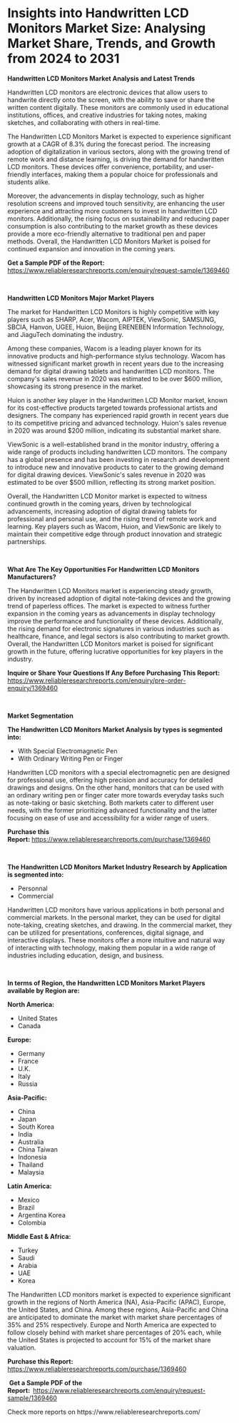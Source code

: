 <p><h1>Insights into Handwritten LCD Monitors Market Size: Analysing Market Share, Trends, and Growth from 2024 to 2031</h1></p><p><strong>Handwritten LCD Monitors Market Analysis and Latest Trends</strong></p>
<p><p>Handwritten LCD monitors are electronic devices that allow users to handwrite directly onto the screen, with the ability to save or share the written content digitally. These monitors are commonly used in educational institutions, offices, and creative industries for taking notes, making sketches, and collaborating with others in real-time.</p><p>The Handwritten LCD Monitors Market is expected to experience significant growth at a CAGR of 8.3% during the forecast period. The increasing adoption of digitalization in various sectors, along with the growing trend of remote work and distance learning, is driving the demand for handwritten LCD monitors. These devices offer convenience, portability, and user-friendly interfaces, making them a popular choice for professionals and students alike.</p><p>Moreover, the advancements in display technology, such as higher resolution screens and improved touch sensitivity, are enhancing the user experience and attracting more customers to invest in handwritten LCD monitors. Additionally, the rising focus on sustainability and reducing paper consumption is also contributing to the market growth as these devices provide a more eco-friendly alternative to traditional pen and paper methods. Overall, the Handwritten LCD Monitors Market is poised for continued expansion and innovation in the coming years.</p></p>
<p><strong>Get a Sample PDF of the Report:&nbsp;</strong> <a href="https://www.reliableresearchreports.com/enquiry/request-sample/1369460">https://www.reliableresearchreports.com/enquiry/request-sample/1369460</a></p>
<p>&nbsp;</p>
<p><strong>Handwritten LCD Monitors Major Market Players</strong></p>
<p><p>The market for Handwritten LCD Monitors is highly competitive with key players such as SHARP, Acer, Wacom, AIPTEK, ViewSonic, SAMSUNG, SBCIA, Hanvon, UGEE, Huion, Beijing ERENEBEN Information Technology, and JiaguTech dominating the industry.</p><p>Among these companies, Wacom is a leading player known for its innovative products and high-performance stylus technology. Wacom has witnessed significant market growth in recent years due to the increasing demand for digital drawing tablets and handwritten LCD monitors. The company's sales revenue in 2020 was estimated to be over $600 million, showcasing its strong presence in the market.</p><p>Huion is another key player in the Handwritten LCD Monitor market, known for its cost-effective products targeted towards professional artists and designers. The company has experienced rapid growth in recent years due to its competitive pricing and advanced technology. Huion's sales revenue in 2020 was around $200 million, indicating its substantial market share.</p><p>ViewSonic is a well-established brand in the monitor industry, offering a wide range of products including handwritten LCD monitors. The company has a global presence and has been investing in research and development to introduce new and innovative products to cater to the growing demand for digital drawing devices. ViewSonic's sales revenue in 2020 was estimated to be over $500 million, reflecting its strong market position.</p><p>Overall, the Handwritten LCD Monitor market is expected to witness continued growth in the coming years, driven by technological advancements, increasing adoption of digital drawing tablets for professional and personal use, and the rising trend of remote work and learning. Key players such as Wacom, Huion, and ViewSonic are likely to maintain their competitive edge through product innovation and strategic partnerships.</p></p>
<p>&nbsp;</p>
<p><strong>What Are The Key Opportunities For Handwritten LCD Monitors Manufacturers?</strong></p>
<p><p>The Handwritten LCD Monitors market is experiencing steady growth, driven by increased adoption of digital note-taking devices and the growing trend of paperless offices. The market is expected to witness further expansion in the coming years as advancements in display technology improve the performance and functionality of these devices. Additionally, the rising demand for electronic signatures in various industries such as healthcare, finance, and legal sectors is also contributing to market growth. Overall, the Handwritten LCD Monitors market is poised for significant growth in the future, offering lucrative opportunities for key players in the industry.</p></p>
<p><strong>Inquire or Share Your Questions If Any Before Purchasing This Report:</strong> <a href="https://www.reliableresearchreports.com/enquiry/pre-order-enquiry/1369460">https://www.reliableresearchreports.com/enquiry/pre-order-enquiry/1369460</a></p>
<p>&nbsp;</p>
<p><strong>Market Segmentation</strong></p>
<p><strong>The Handwritten LCD Monitors Market Analysis by types is segmented into:</strong></p>
<p><ul><li>With Special Electromagnetic Pen</li><li>With Ordinary Writing Pen or Finger</li></ul></p>
<p><p>Handwritten LCD monitors with a special electromagnetic pen are designed for professional use, offering high precision and accuracy for detailed drawings and designs. On the other hand, monitors that can be used with an ordinary writing pen or finger cater more towards everyday tasks such as note-taking or basic sketching. Both markets cater to different user needs, with the former prioritizing advanced functionality and the latter focusing on ease of use and accessibility for a wider range of users.</p></p>
<p><strong>Purchase this Report:&nbsp;</strong><a href="https://www.reliableresearchreports.com/purchase/1369460">https://www.reliableresearchreports.com/purchase/1369460</a></p>
<p>&nbsp;</p>
<p><strong>The Handwritten LCD Monitors Market Industry Research by Application is segmented into:</strong></p>
<p><ul><li>Personnal</li><li>Commercial</li></ul></p>
<p><p>Handwritten LCD monitors have various applications in both personal and commercial markets. In the personal market, they can be used for digital note-taking, creating sketches, and drawing. In the commercial market, they can be utilized for presentations, conferences, digital signage, and interactive displays. These monitors offer a more intuitive and natural way of interacting with technology, making them popular in a wide range of industries including education, design, and business.</p></p>
<p>&nbsp;</p>
<p><strong>In terms of Region, the Handwritten LCD Monitors Market Players available by Region are:</strong></p>
<p>
    <p> <strong> North America: </strong>
        <ul>
            <li>United States</li>
            <li>Canada</li>
        </ul>
        </p> 
    <p> <strong> Europe: </strong>
        <ul>
            <li>Germany</li>
            <li>France</li>
            <li>U.K.</li>
            <li>Italy</li>
            <li>Russia</li>
        </ul>
        </p> 
    <p> <strong> Asia-Pacific: </strong>
        <ul>
            <li>China</li>
            <li>Japan</li>
            <li>South Korea</li>
            <li>India</li>
            <li>Australia</li>
            <li>China Taiwan</li>
            <li>Indonesia</li>
            <li>Thailand</li>
            <li>Malaysia</li>
        </ul>
        </p> 
    <p> <strong> Latin America: </strong>
        <ul>
            <li>Mexico</li>
            <li>Brazil</li>
            <li>Argentina Korea</li>
            <li>Colombia</li>
        </ul>
        </p> 
    <p> <strong> Middle East & Africa: </strong>
        <ul>
            <li>Turkey</li>
            <li>Saudi</li>
            <li>Arabia</li>
            <li>UAE</li>
            <li>Korea</li>
        </ul>
    </p>
    </p>
<p><p>The Handwritten LCD monitors market is expected to experience significant growth in the regions of North America (NA), Asia-Pacific (APAC), Europe, the United States, and China. Among these regions, Asia-Pacific and China are anticipated to dominate the market with market share percentages of 35% and 25% respectively. Europe and North America are expected to follow closely behind with market share percentages of 20% each, while the United States is projected to account for 15% of the market share valuation.</p></p>
<p><strong>Purchase this Report: </strong><a href="https://www.reliableresearchreports.com/purchase/1369460">https://www.reliableresearchreports.com/purchase/1369460</a></p>
<p>&nbsp;<strong>Get a Sample PDF of the Report:&nbsp;&nbsp;</strong><a href="https://www.reliableresearchreports.com/enquiry/request-sample/1369460">https://www.reliableresearchreports.com/enquiry/request-sample/1369460</a></p>
<p><strong></strong></p>
<p>Check more reports on https://www.reliableresearchreports.com/</p>